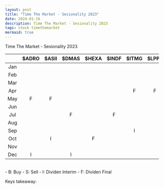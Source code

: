 ```yaml
---
layout: post
title: "Time The Market - Sesionality 2023"
date: 2024-01-16
description: Time The Market - Sesionality 2023
tags: stock timethemarket
mermaid: true
---
```


Time The Market - Sesionality 2023

|  | $ADRO | $ASII | $DMAS | $HEXA | $INDF | $ITMG | $LPPF | $MPMX | $POWR | $PTBA | $SIDO | $SPTO | $TLKM | $UNTR | $UNVR | Total |
|:-:|:-:|:-:|:-:|:-:|:-:|:-:|:-:|:-:|:-:|:-:|:-:|:-:|:-:|:-:|:-:|:-:|
| Jan | | | | | | | | | | | | | | | | |
| Feb | | | | | | | | | | | | | | | | |
| Mar | | | | | | | | | | | | | | | | |
| Apr | | | | | | <span class="dividen">F</span>|  <span class="dividen">F</span> | | | | <span class="dividen">F</span> | | |<span class="dividen">F</span> | | 4 |
| May | <span class="dividen">F</span> | <span class="dividen">F</span> | | | | | | | | | | | | | | 2 |
| Jun | | | | |  | | | <span class="dividen">F</span> | <span class="dividen">F</span> | <span class="dividen">F</span> | | <span class="dividen">F</span> | <span class="dividen">F</span>| | | 5 |
| Jul | | | <span class="dividen">F</span> |  | <span class="dividen">F</span> | | | | | | | | | | <span class="dividen">F</span> | 3 |
| Aug | | | | | | | | | | | | | | | |
| Sep | | | | | | <span class="dividen">I</span> | | | | | | | | | | 1 |
| Oct | | <span class="dividen">I</span> |  |<span class="dividen">F</span> | | | | | | |<span class="dividen">I</span> | | |<span class="dividen">I</span> | | 4 |
| Nov | | | | | | | | | | | | <span class="dividen">I</span> | | | | 1 |
| Dec | <span class="dividen">I</span>  | | <span class="dividen">I</span> | | | | | | <span class="dividen">I</span>| | | | | | <span class="dividen">I</span> | 4 | 



<br />
- <span class="buy">B</span>: Buy
- <span class="sell">S</span>: Sell
- <span class="dividen">I</span>: Dividen Interim
- <span class="dividen">F</span>: Dividen Final

Keys takeaway: